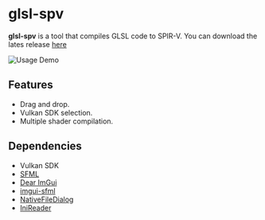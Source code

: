 # glsl-spv

**glsl-spv** is a tool that compiles GLSL code to SPIR-V. You can download the lates release [here](https://github.com/Aitor-M/glsl-spv/releases)

![Usage Demo](https://i.imgur.com/irz8BoM.gif)

## Features
* Drag and drop.
* Vulkan SDK selection.
* Multiple shader compilation.

## Dependencies
* Vulkan SDK
* [SFML](https://www.sfml-dev.org/)
* [Dear ImGui](https://github.com/ocornut/imgui)
* [imgui-sfml](https://github.com/eliasdaler/imgui-sfml)
* [NativeFileDialog](https://github.com/mlabbe/nativefiledialog) 
* [IniReader](https://github.com/benhoyt/inih/blob/master/cpp/INIReader.h)
